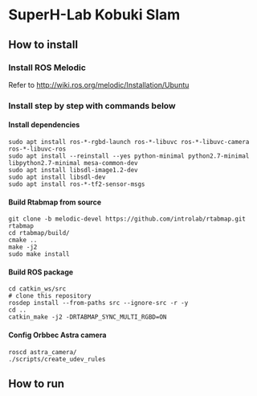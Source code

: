 # SuperH-Lab Kobuki Slam

## How to install
 ### Install ROS Melodic
 Refer to http://wiki.ros.org/melodic/Installation/Ubuntu

 ### Install step by step with commands below
   
#### Install dependencies

    sudo apt install ros-*-rgbd-launch ros-*-libuvc ros-*-libuvc-camera ros-*-libuvc-ros
    sudo apt install --reinstall --yes python-minimal python2.7-minimal libpython2.7-minimal mesa-common-dev
    sudo apt install libsdl-image1.2-dev
    sudo apt install libsdl-dev
    sudo apt install ros-*-tf2-sensor-msgs

#### Build Rtabmap from source

    git clone -b melodic-devel https://github.com/introlab/rtabmap.git rtabmap
    cd rtabmap/build/
    cmake ..
    make -j2
    sudo make install

#### Build ROS package

    cd catkin_ws/src
    # clone this repository
    rosdep install --from-paths src --ignore-src -r -y
    cd ..
    catkin_make -j2 -DRTABMAP_SYNC_MULTI_RGBD=ON

#### Config Orbbec Astra camera

    roscd astra_camera/
    ./scripts/create_udev_rules


## How to run
